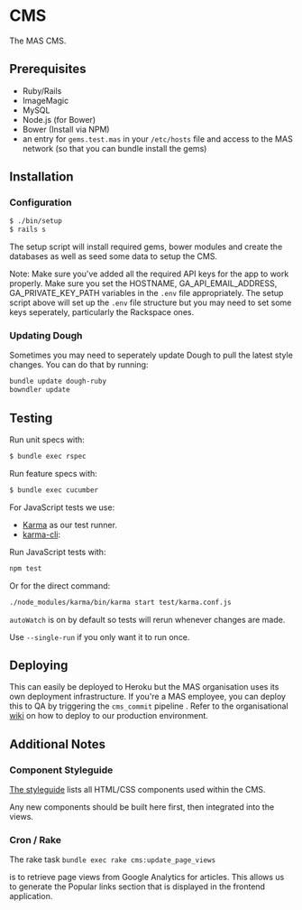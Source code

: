 # CMS

The MAS CMS.

## Prerequisites

- Ruby/Rails
- ImageMagic
- MySQL
- Node.js (for Bower)
- Bower (Install via NPM)
- an entry for `gems.test.mas` in your `/etc/hosts` file and access to the MAS network (so that you can bundle install the gems)

## Installation

### Configuration

```sh
$ ./bin/setup
$ rails s
```

The setup script will install required gems, bower modules and create the databases as well as seed some data to setup the CMS.

Note: Make sure you've added all the required API keys for the app to work properly. Make sure you set the HOSTNAME, GA_API_EMAIL_ADDRESS, GA_PRIVATE_KEY_PATH variables in the `.env` file appropriately. The setup script above will set up the `.env` file  structure but you may need to set some keys seperately, particularly the Rackspace ones.

### Updating Dough

Sometimes you may need to seperately update Dough to pull the latest style changes. You can do that by running:

```sh
bundle update dough-ruby
bowndler update
```

## Testing

Run unit specs with:

```sh
$ bundle exec rspec
```

Run feature specs with:

```sh
$ bundle exec cucumber
```

For JavaScript tests we use:

- [Karma](http://karma-runner.github.io) as our test runner.
- [karma-cli](https://www.npmjs.org/package/karma-cli):

Run JavaScript tests with:

```sh
npm test
```

Or for the direct command:

```sh
./node_modules/karma/bin/karma start test/karma.conf.js
```

`autoWatch` is on by default so tests will rerun whenever changes are made.

Use `--single-run` if you only want it to run once.

## Deploying

This can easily be deployed to Heroku but the MAS organisation uses its own deployment infrastructure. If you're a MAS employee, you can deploy this to QA by triggering the `cms_commit` pipeline . Refer to the organisational [wiki](https://moneyadviceserviceuk.atlassian.net/wiki/display/TEAMB/Contento+CMS) on how to deploy to our production environment.

## Additional Notes

### Component Styleguide

[The styleguide](http://0.0.0.0:3000/styleguide) lists all HTML/CSS components used within the CMS.

Any new components should be built here first, then integrated into the views.

### Cron / Rake

The rake task
```bundle exec rake cms:update_page_views```

is to retrieve page views from Google Analytics for articles.
This allows us to generate the Popular links section that is displayed in the frontend application.
